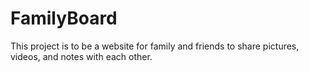 # FamilyBoard
This project is to be a website for family and friends to share pictures, videos, and notes with each other. 
